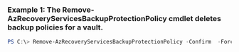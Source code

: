 ### Example 1: The Remove-AzRecoveryServicesBackupProtectionPolicy cmdlet deletes backup policies for a vault.
```powershell
PS C:\> Remove-AzRecoveryServicesBackupProtectionPolicy -Confirm  -Force  -Policy $Pol -VaultId $vault.ID
```

